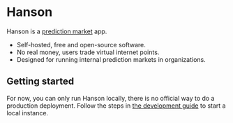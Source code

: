# Hanson

Hanson is a [prediction market][prediction-market] app.

 * Self-hosted, free and open-source software.
 * No real money, users trade virtual internet points.
 * Designed for running internal prediction markets in organizations.

[prediction-market]: https://en.wikipedia.org/wiki/Prediction_market

## Getting started

For now, you can only run Hanson locally, there is no official way to do a
production deployment. Follow the steps in [the development guide](development.md)
to start a local instance.
